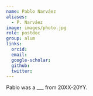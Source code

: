 ```yaml
---
name: Pablo Narváez
aliases:
  - P. Narváez
image: images/photo.jpg
role: postdoc
group: alum
links:
  orcid: 
  email: 
  google-scholar: 
  github: 
  twitter: 
---
```


Pablo was a ___ from 20XX-20YY.